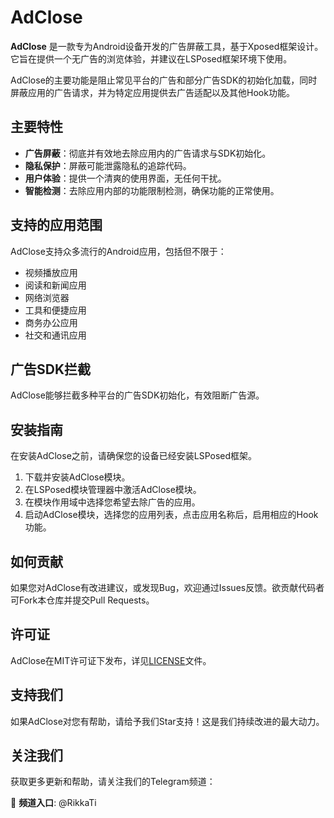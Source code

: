 # AdClose

**AdClose** 是一款专为Android设备开发的广告屏蔽工具，基于Xposed框架设计。它旨在提供一个无广告的浏览体验，并建议在LSPosed框架环境下使用。

AdClose的主要功能是阻止常见平台的广告和部分广告SDK的初始化加载，同时屏蔽应用的广告请求，并为特定应用提供去广告适配以及其他Hook功能。

## 主要特性

- **广告屏蔽**：彻底并有效地去除应用内的广告请求与SDK初始化。
- **隐私保护**：屏蔽可能泄露隐私的追踪代码。
- **用户体验**：提供一个清爽的使用界面，无任何干扰。
- **智能检测**：去除应用内部的功能限制检测，确保功能的正常使用。

## 支持的应用范围

AdClose支持众多流行的Android应用，包括但不限于：

- 视频播放应用
- 阅读和新闻应用
- 网络浏览器
- 工具和便捷应用
- 商务办公应用
- 社交和通讯应用

## 广告SDK拦截

AdClose能够拦截多种平台的广告SDK初始化，有效阻断广告源。

## 安装指南

在安装AdClose之前，请确保您的设备已经安装LSPosed框架。

1. 下载并安装AdClose模块。
2. 在LSPosed模块管理器中激活AdClose模块。
3. 在模块作用域中选择您希望去除广告的应用。
4. 启动AdClose模块，选择您的应用列表，点击应用名称后，启用相应的Hook功能。

## 如何贡献

如果您对AdClose有改进建议，或发现Bug，欢迎通过Issues反馈。欲贡献代码者可Fork本仓库并提交Pull Requests。

## 许可证

AdClose在MIT许可证下发布，详见[LICENSE](LICENSE)文件。

## 支持我们

如果AdClose对您有帮助，请给予我们Star支持！这是我们持续改进的最大动力。

## 关注我们

获取更多更新和帮助，请关注我们的Telegram频道：

🌟 **频道入口**: @RikkaTi
